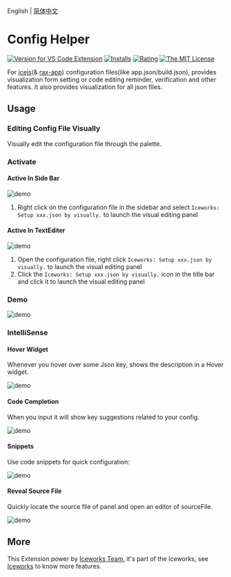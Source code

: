 English | [简体中文](https://github.com/ice-lab/iceworks/blob/master/extensions/iceworks-config-helper/README.zh-CN.md)

# Config Helper

[![Version for VS Code Extension](https://vsmarketplacebadge.apphb.com/version-short/iceworks-team.iceworks-config-helper.svg?logo=visual-studio-code)](https://marketplace.visualstudio.com/items?itemName=iceworks-team.iceworks-config-helper)
[![Installs](https://vsmarketplacebadge.apphb.com/installs-short/iceworks-team.iceworks-config-helper.svg)](https://marketplace.visualstudio.com/items?itemName=iceworks-team.iceworks-config-helper)
[![Rating](https://vsmarketplacebadge.apphb.com/rating-short/iceworks-team.iceworks-config-helper.svg)](https://marketplace.visualstudio.com/items?itemName=iceworks-team.iceworks-config-helper)
[![The MIT License](https://img.shields.io/badge/license-MIT-blue.svg)](http://opensource.org/licenses/MIT)

For [icejs](https://ice.work/)(& [rax-app](https://rax.js.org/)) configuration files(like app.json/build.json), provides visualization form setting or code editing reminder, verification and other features. It also provides visualization for all json files.

## Usage

### Editing Config File Visually

Visually edit the configuration file through the palette.

### Activate

#### Active In Side Bar

![demo](https://user-images.githubusercontent.com/56879942/89491695-68db3a80-d7e2-11ea-8bfe-af1b545eb2ad.gif)

1. Right click on the configuration file in the sidebar and select `Iceworks: Setup xxx.json by visually.` to launch the visual editing panel

#### Active In TextEditer

![demo](https://user-images.githubusercontent.com/56879942/89491449-e94d6b80-d7e1-11ea-8780-051ff9845023.gif)

1. Open the configuration file, right click `Iceworks: Setup xxx.json by visually.` to launch the visual editing panel
2. Click the `Iceworks: Setup xxx.json by visually.` icon in the title bar and click it to launch the visual editing panel

### Demo

![demo](https://user-images.githubusercontent.com/56879942/89491159-30872c80-d7e1-11ea-9463-501248e1b08c.gif)

### IntelliSense

#### Hover Widget

Whenever you hover over some Json key, shows the description in a Hover widget.

![demo](https://user-images.githubusercontent.com/56879942/87398212-290ca300-c5e8-11ea-9596-c15c380c0d7c.gif)

#### Code Completion

When you input it will show key suggestions related to your config.

![demo](https://user-images.githubusercontent.com/56879942/87398228-2e69ed80-c5e8-11ea-8b2e-611924fa76bb.gif)

#### Snippets

Use code snippets for quick configuration:

![demo](https://user-images.githubusercontent.com/56879942/87398223-2d38c080-c5e8-11ea-8eef-2f208f498210.gif)

#### Reveal Source File

Quickly locate the source file of panel and open an editor of sourceFile.

![demo](https://user-images.githubusercontent.com/56879942/90112437-91cf7280-dd82-11ea-875f-dc85459bfcc7.gif)

## More

This Extension power by [Iceworks Team](https://marketplace.visualstudio.com/publishers/iceworks-team), it's part of the Iceworks, see [Iceworks](https://marketplace.visualstudio.com/items?itemName=iceworks-team.iceworks) to know more features.